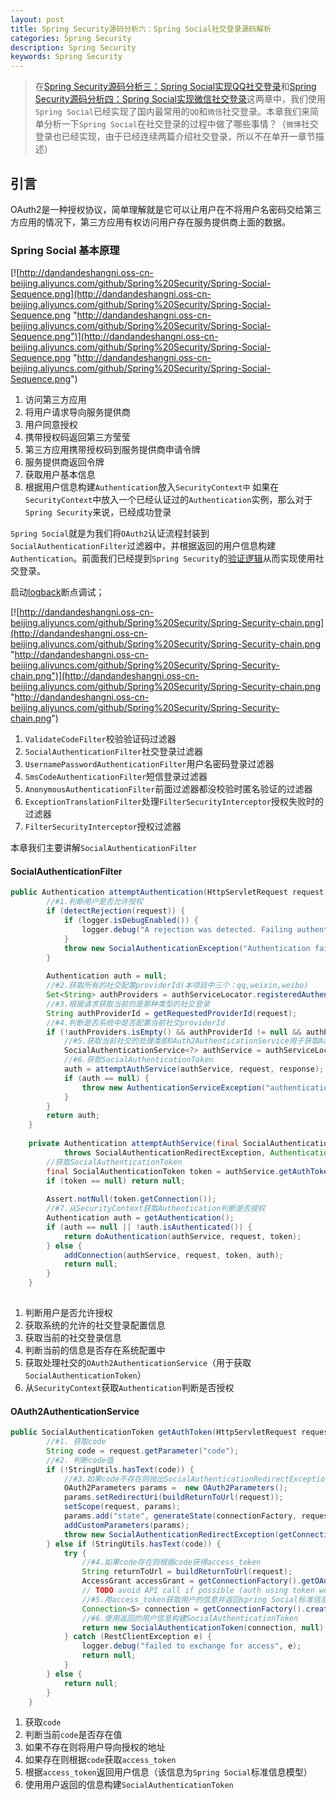 ```yaml
---
layout: post
title: Spring Security源码分析六：Spring Social社交登录源码解析
categories: Spring Security
description: Spring Security
keywords: Spring Security
---
```

> 在[Spring Security源码分析三：Spring Social实现QQ社交登录](https://longfeizheng.github.io/2018/01/09/Spring-Security%E6%BA%90%E7%A0%81%E5%88%86%E6%9E%90%E4%B8%89-Spring-Social%E7%A4%BE%E4%BA%A4%E7%99%BB%E5%BD%95%E8%BF%87%E7%A8%8B/)和[Spring Security源码分析四：Spring Social实现微信社交登录](https://longfeizheng.github.io/2018/01/12/Spring-Security%E6%BA%90%E7%A0%81%E5%88%86%E6%9E%90%E5%9B%9B-Spring-Social%E7%A4%BE%E4%BA%A4%E7%99%BB%E5%BD%95%E8%BF%87%E7%A8%8B/)这两章中，我们使用`Spring Social`已经实现了国内最常用的`QQ`和`微信`社交登录。本章我们来简单分析一下`Spring Social`在社交登录的过程中做了哪些事情？（`微博`社交登录也已经实现，由于已经连续两篇介绍社交登录，所以不在单开一章节描述）

## 引言 ##

OAuth2是一种授权协议，简单理解就是它可以让用户在不将用户名密码交给第三方应用的情况下，第三方应用有权访问用户存在服务提供商上面的数据。


### Spring Social 基本原理
[![http://dandandeshangni.oss-cn-beijing.aliyuncs.com/github/Spring%20Security/Spring-Social-Sequence.png](http://dandandeshangni.oss-cn-beijing.aliyuncs.com/github/Spring%20Security/Spring-Social-Sequence.png "http://dandandeshangni.oss-cn-beijing.aliyuncs.com/github/Spring%20Security/Spring-Social-Sequence.png")](http://dandandeshangni.oss-cn-beijing.aliyuncs.com/github/Spring%20Security/Spring-Social-Sequence.png "http://dandandeshangni.oss-cn-beijing.aliyuncs.com/github/Spring%20Security/Spring-Social-Sequence.png")

1. 访问第三方应用
2. 将用户请求导向服务提供商
3. 用户同意授权
4. 携带授权码返回第三方莹莹
5. 第三方应用携带授权码到服务提供商申请令牌
6. 服务提供商返回令牌
7. 获取用户基本信息
8. 根据用户信息构建`Authentication`放入`SecurityContext中`
如果在`SecurityContext`中放入一个已经认证过的`Authentication`实例，那么对于`Spring Security`来说，已经成功登录


`Spring Social`就是为我们将`OAuth2`认证流程封装到`SocialAuthenticationFilter`过滤器中，并根据返回的用户信息构建`Authentication`。前面我们已经提到`Spring Security`的[验证逻辑](https://longfeizheng.github.io/2018/01/02/Spring-Security%E6%BA%90%E7%A0%81%E5%88%86%E6%9E%90%E4%B8%80-Spring-Security%E8%AE%A4%E8%AF%81%E8%BF%87%E7%A8%8B/#%E9%AA%8C%E8%AF%81%E9%80%BB%E8%BE%91)从而实现使用社交登录。

启动[logback](https://github.com/longfeizheng/logback)断点调试；

[![http://dandandeshangni.oss-cn-beijing.aliyuncs.com/github/Spring%20Security/Spring-Security-chain.png](http://dandandeshangni.oss-cn-beijing.aliyuncs.com/github/Spring%20Security/Spring-Security-chain.png "http://dandandeshangni.oss-cn-beijing.aliyuncs.com/github/Spring%20Security/Spring-Security-chain.png")](http://dandandeshangni.oss-cn-beijing.aliyuncs.com/github/Spring%20Security/Spring-Security-chain.png "http://dandandeshangni.oss-cn-beijing.aliyuncs.com/github/Spring%20Security/Spring-Security-chain.png")

1. `ValidateCodeFilter`校验验证码过滤器
2. `SocialAuthenticationFilter`社交登录过滤器
3. `UsernamePasswordAuthenticationFilter`用户名密码登录过滤器
4. `SmsCodeAuthenticationFilter`短信登录过滤器
5. `AnonymousAuthenticationFilter`前面过滤器都没校验时匿名验证的过滤器
6. `ExceptionTranslationFilter`处理`FilterSecurityInterceptor`授权失败时的过滤器
7. `FilterSecurityInterceptor`授权过滤器

本章我们主要讲解`SocialAuthenticationFilter`

#### SocialAuthenticationFilter

```java
public Authentication attemptAuthentication(HttpServletRequest request, HttpServletResponse response) throws AuthenticationException {
		//#1.判断用户是否允许授权
		if (detectRejection(request)) {
			if (logger.isDebugEnabled()) {
				logger.debug("A rejection was detected. Failing authentication.");
			}
			throw new SocialAuthenticationException("Authentication failed because user rejected authorization.");
		}
		
		Authentication auth = null;
		//#2.获取所有的社交配置providerId(本项目中三个：qq,weixin,weibo)
		Set<String> authProviders = authServiceLocator.registeredAuthenticationProviderIds();
		//#3.根据请求获取当前的是那种类型的社交登录
		String authProviderId = getRequestedProviderId(request);
		//#4.判断是否系统中是否配置当前社交providerId
		if (!authProviders.isEmpty() && authProviderId != null && authProviders.contains(authProviderId)) {
			//#5.获取当前社交的处理类即OAuth2AuthenticationService用于获取Authentication
			SocialAuthenticationService<?> authService = authServiceLocator.getAuthenticationService(authProviderId);
			//#6.获取SocialAuthenticationToken
			auth = attemptAuthService(authService, request, response);
			if (auth == null) {
				throw new AuthenticationServiceException("authentication failed");
			}
		}
		return auth;
	}
	
	private Authentication attemptAuthService(final SocialAuthenticationService<?> authService, final HttpServletRequest request, HttpServletResponse response) 
			throws SocialAuthenticationRedirectException, AuthenticationException {
		//获取SocialAuthenticationToken
		final SocialAuthenticationToken token = authService.getAuthToken(request, response);
		if (token == null) return null;
		
		Assert.notNull(token.getConnection());
		//#7.从SecurityContext获取Authentication判断是否授权
		Authentication auth = getAuthentication();
		if (auth == null || !auth.isAuthenticated()) {
			return doAuthentication(authService, request, token);
		} else {
			addConnection(authService, request, token, auth);
			return null;
		}		
	}
	
```

1. 判断用户是否允许授权
2. 获取系统的允许的社交登录配置信息
3. 获取当前的社交登录信息
4. 判断当前的信息是否存在系统配置中
5. 获取处理社交的`OAuth2AuthenticationService`（用于获取`SocialAuthenticationToken`）
6. 从`SecurityContext`获取`Authentication`判断是否授权

#### OAuth2AuthenticationService

```java
public SocialAuthenticationToken getAuthToken(HttpServletRequest request, HttpServletResponse response) throws SocialAuthenticationRedirectException {
		//#1. 获取code
		String code = request.getParameter("code");
		//#2. 判断code值
		if (!StringUtils.hasText(code)) {
			//#3.如果code不存在则抛出SocialAuthenticationRedirectException
			OAuth2Parameters params =  new OAuth2Parameters();
			params.setRedirectUri(buildReturnToUrl(request));
			setScope(request, params);
			params.add("state", generateState(connectionFactory, request));
			addCustomParameters(params);
			throw new SocialAuthenticationRedirectException(getConnectionFactory().getOAuthOperations().buildAuthenticateUrl(params));
		} else if (StringUtils.hasText(code)) {
			try {
				//#4.如果code存在则根据code获得access_token
				String returnToUrl = buildReturnToUrl(request);
				AccessGrant accessGrant = getConnectionFactory().getOAuthOperations().exchangeForAccess(code, returnToUrl, null);
				// TODO avoid API call if possible (auth using token would be fine)
				//#5.用access_token获取用户的信息并返回spring Social标准信息模型
				Connection<S> connection = getConnectionFactory().createConnection(accessGrant);
				//#6.使用返回的用户信息构建SocialAuthenticationToken
				return new SocialAuthenticationToken(connection, null);
			} catch (RestClientException e) {
				logger.debug("failed to exchange for access", e);
				return null;
			}
		} else {
			return null;
		}
	}
```

1. 获取`code` 
2. 判断当前`code`是否存在值
3. 如果不存在则将用户导向授权的地址
4. 如果存在则根据`code`获取`access_token`
5. 根据`access_token`返回用户信息（该信息为`Spring Social`标准信息模型）
6. 使用用户返回的信息构建`SocialAuthenticationToken`

